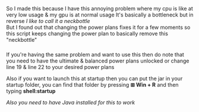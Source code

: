 So I made this because I have this annoying problem where my cpu is like at very low usage & my gpu is at normal usage
It's basically a bottleneck but in reverse _I like to call it a neckbottle_\
But I found out that changing the power plans fixes it for a few moments so this script keeps changing the power plan to basically remove this "neckbottle"

### 
If you're having the same problem and want to use this then do note that you need to have the ultimate & balanced power plans unlocked
or change line 19 & line 22 to your desired power plans

Also if you want to launch this at startup then you can put the jar in your startup folder, you can find that folder by pressing **⊞ Win + R** and then typing **shell:startup**

_Also you need to have Java installed for this to work_
